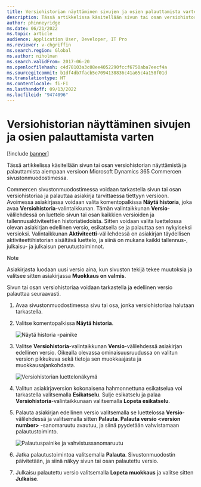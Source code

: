 ```yaml
---
title: Versiohistorian näyttäminen sivujen ja osien palauttamista varten
description: Tässä artikkelissa käsitellään sivun tai osan versiohistorian näyttämistä ja palauttamista aiempaan versioon Microsoft Dynamics 365 Commercen sivustonmuodostimessa.
author: phinneyridge
ms.date: 06/21/2022
ms.topic: article
audience: Application User, Developer, IT Pro
ms.reviewer: v-chgriffin
ms.search.region: Global
ms.author: niholman
ms.search.validFrom: 2017-06-20
ms.openlocfilehash: c4d78103a3c08ee4052290fccf6750aba7eecf4a
ms.sourcegitcommit: b1df4db7facb5e7094138836c41a65c4a158f01d
ms.translationtype: HT
ms.contentlocale: fi-FI
ms.lasthandoff: 09/13/2022
ms.locfileid: "9474096"
---
```

# <a name="view-version-history-to-revert-pages-and-fragments"></a>Versiohistorian näyttäminen sivujen ja osien palauttamista varten

[!include [banner](includes/banner.md)]

Tässä artikkelissa käsitellään sivun tai osan versiohistorian näyttämistä ja palauttamista aiempaan versioon Microsoft Dynamics 365 Commercen sivustonmuodostimessa.

Commercen sivustonmuodostimessa voidaan tarkastella sivun tai osan versiohistoriaa ja palauttaa asiakirja tarvittaessa tiettyyn versioon. Avoimessa asiakirjassa voidaan valita komentopalkissa **Näytä historia**, joka avaa **Versiohistoria**-valintaikkunan. Tämän valintaikkunan **Versio**-välilehdessä on luettelo sivun tai osan kaikkien versioiden ja tallennusaktiviteettien historiatiedoista. Sitten voidaan valita luettelossa olevan asiakirjan edellinen versio, esikatsella se ja palauttaa sen nykyiseksi versioksi. Valintaikkunan **Aktiviteetti**-välilehdessä on asiakirjan täydellisen aktiviteettihistorian sisältävä luettelo, ja siinä on mukana kaikki tallennus-, julkaisu- ja julkaisun peruutustoiminnot.

> [!NOTE]
> Asiakirjasta luodaan uusi versio aina, kun sivuston tekijä tekee muutoksia ja valitsee sitten asiakirjassa **Muokkaus on valmis**. 

Sivun tai osan versiohistoriaa voidaan tarkastella ja edellinen versio palauttaa seuraavasti.

1. Avaa sivustonmuodostimessa sivu tai osa, jonka versiohistoriaa halutaan tarkastella.
1. Valitse komentopalkissa **Näytä historia**.

    ![Näytä historia -painike](./media/version-history-1.png)

1. Valitse **Versiohistoria**-valintaikkunan **Versio**-välilehdessä asiakirjan edellinen versio. Oikealla olevassa ominaisuusruudussa on valitun version pikkukuva sekä tietoja sen muokkaajasta ja muokkausajankohdasta.

    ![Versiohistorian luettelonäkymä](./media/version-history-2.png)

1. Valitun asiakirjaversion kokonaisena hahmonnettuna esikatselua voi tarkastella valitsemalla **Esikatselu**. Sulje esikatselu ja palaa **Versiohistoria**-valintaikkunaan valitsemalla **Lopeta esikatselu**.
1. Palauta asiakirjan edellinen versio valitsemalla se luettelossa **Versio**-välilehdessä ja valitsemalla sitten **Palauta**. **Palauta versio \<version number\>** -sanomaruutu avautuu, ja siinä pyydetään vahvistamaan palautustoiminto. 

    ![Palautuspainike ja vahvistussanomaruutu](./media/version-history-3.png)

1. Jatka palautustoimintoa valitsemalla **Palauta**. Sivustonmuodostin päivitetään, ja siinä näkyy sivun tai osan palautettu versio.
1. Julkaisu palautettu versio valitsemalla **Lopeta muokkaus** ja valitse sitten **Julkaise**.
